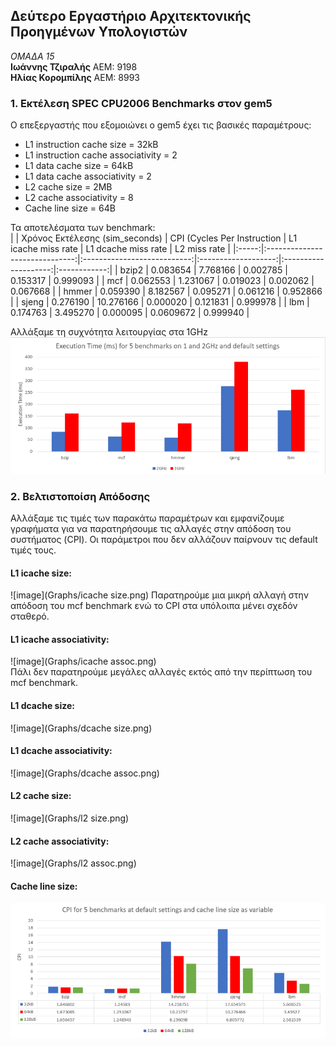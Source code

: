 ## Δεύτερο Εργαστήριο Αρχιτεκτονικής Προηγμένων Υπολογιστών

_ΟΜΑΔΑ 15_  
**Ιωάννης Τζιραλής** ΑΕΜ: 9198  
**Ηλίας Κορομπίλης** ΑΕΜ: 8993

### 1. Εκτέλεση SPEC CPU2006 Benchmarks στον gem5  
Ο επεξεργαστής που εξομοιώνει ο gem5 έχει τις βασικές παραμέτρους:
* L1 instruction cache size = 32kB
* L1 instruction cache associativity = 2
* L1 data cache size = 64kB
* L1 data cache associativity = 2
* L2 cache size = 2MB
* L2 cache associativity = 8
* Cache line size = 64B  

Τα αποτελέσματα των benchmark:  
|       | Χρόνος Εκτέλεσης (sim_seconds) | CPI (Cycles Per Instruction | L1 icache miss rate | L1 dcache miss rate  | L2 miss rate |
|:-----:|:------------------------------:|:---------------------------:|:-------------------:|:--------------------:|:------------:|
| bzip2 |            0.083654            |           7.768166          |       0.002785      |       0.153317       |   0.999093   |
|  mcf  |            0.062553            |           1.231067          |       0.019023      |       0.002062       |   0.067668   |
| hmmer |            0.059390            |           8.182567          |       0.095271      |       0.061216       |   0.952866   |
| sjeng |            0.276190            |          10.276166          |       0.000020      |       0.121831       |   0.999978   |
|  lbm  |            0.174763            |           3.495270          |       0.000095      |       0.0609672      |   0.999940   |

Αλλάξαμε τη συχνότητα λειτουργίας στα 1GHz  
![image](Graphs/1ghz.png)  

### 2. Βελτιστοποίση Απόδοσης  
Αλλάξαμε τις τιμές των παρακάτω παραμέτρων και εμφανίζουμε γραφήματα για να παρατηρήσουμε τις αλλαγές στην απόδοση του συστήματος (CPI). Οι παράμετροι που δεν αλλάζουν παίρνουν τις default τιμές τους.

#### L1 icache size:  
![image](Graphs/icache size.png)
Παρατηρούμε μια μικρή αλλαγή στην απόδοση του mcf benchmark ενώ το CPI στα υπόλοιπα μένει σχεδόν σταθερό.

#### L1 icache associativity:
![image](Graphs/icache assoc.png)  
Πάλι δεν παρατηρούμε μεγάλες αλλαγές εκτός από την περίπτωση του mcf benchmark.  

#### L1 dcache size:
![image](Graphs/dcache size.png)  

#### L1 dcache associativity:
![image](Graphs/dcache assoc.png)  

#### L2 cache size:
![image](Graphs/l2 size.png)  

#### L2 cache associativity:  
![image](Graphs/l2 assoc.png)  

#### Cache line size:  
![image](Graphs/clz.png)  
